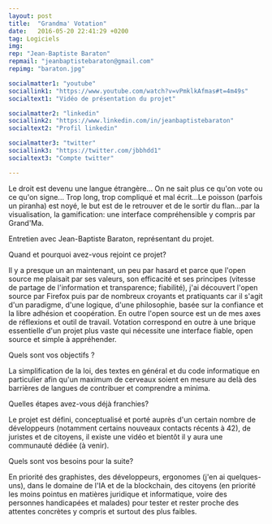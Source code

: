 ```yaml
---
layout: post
title:  "Grandma' Votation"
date:   2016-05-20 22:41:29 +0200
tag: Logiciels
img:
rep: "Jean-Baptiste Baraton"
repmail: "jeanbaptistebaraton@gmail.com"
repimg: "baraton.jpg"

socialmatter1: "youtube"
sociallink1: "https://www.youtube.com/watch?v=vPmklkAfmas#t=4m49s"
socialtext1: "Vidéo de présentation du projet"

socialmatter2: "linkedin"
sociallink2: "https://www.linkedin.com/in/jeanbaptistebaraton"
socialtext2: "Profil linkedin"

socialmatter3: "twitter"
sociallink3: "https://twitter.com/jbbhdd1"
socialtext3: "Compte twitter"

---
```

Le droit est devenu une langue étrangère... On ne sait plus ce qu'on vote ou ce qu'on signe... Trop long, trop compliqué et mal écrit...Le poisson (parfois un piranha) est noyé, le but est de le retrouver et de le sortir du flan...par la visualisation, la gamification: une interface compréhensible y compris par Grand'Ma.


Entretien avec Jean-Baptiste Baraton, représentant du projet.

Quand et pourquoi avez-vous rejoint ce projet?

Il y a presque un an maintenant, un peu par hasard et parce que l'open source me plaisait par ses valeurs, son efficacité et ses principes (vitesse de partage de l'information et transparence; fiabilité), j'ai découvert l'open source par Firefox puis par de nombreux croyants et pratiquants car il s'agit d'un paradigme, d'une logique, d'une philosophie, basée sur la confiance et la libre adhésion et coopération. En outre l'open source est un de mes axes de réflexions et outil de travail. Votation correspond en outre à une brique essentielle d'un projet plus vaste qui nécessite une interface fiable, open source et simple à appréhender.

Quels sont vos objectifs ?

La simplification de la loi, des textes en général et du code informatique en particulier afin qu'un maximum de cerveaux soient en mesure au delà des barrières de langues de contribuer et comprendre a minima.

Quelles étapes avez-vous déjà franchies?

Le projet est défini, conceptualisé et porté auprès d'un certain nombre de développeurs (notamment certains nouveaux contacts récents à 42), de juristes et de citoyens, il existe une vidéo et bientôt il y aura une communauté dédiée (à venir).

Quels sont vos besoins pour la suite?

En priorité des graphistes, des développeurs, ergonomes (j'en ai quelques-uns), dans le domaine de l'IA et de la blockchain, des citoyens (en priorité les moins pointus en matières juridique et informatique, voire des personnes handicapées et malades) pour tester et rester proche des attentes concrètes y compris et surtout des plus faibles.
